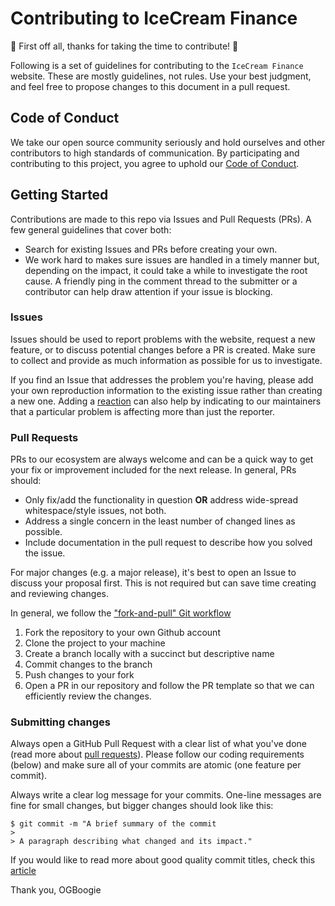 # Contributing to IceCream Finance

🎉 First off all, thanks for taking the time to contribute! 🎉

Following is a set of guidelines for contributing to the `IceCream Finance` website. These are mostly guidelines, not rules. Use your best judgment, and feel free to propose changes to this document in a pull request.

## Code of Conduct

We take our open source community seriously and hold ourselves and other contributors to high standards of communication. By participating and contributing to this project, you agree to uphold our [Code of Conduct](#code-of-conduct).

## Getting Started

Contributions are made to this repo via Issues and Pull Requests (PRs). A few general guidelines that cover both:

- Search for existing Issues and PRs before creating your own.
- We work hard to makes sure issues are handled in a timely manner but, depending on the impact, it could take a while to investigate the root cause. A friendly ping in the comment thread to the submitter or a contributor can help draw attention if your issue is blocking.

### Issues

Issues should be used to report problems with the website, request a new feature, or to discuss potential changes before a PR is created. Make sure to collect and provide as much information as possible for us to investigate.

If you find an Issue that addresses the problem you're having, please add your own reproduction information to the existing issue rather than creating a new one. Adding a [reaction](https://github.blog/2016-03-10-add-reactions-to-pull-requests-issues-and-comments/) can also help by indicating to our maintainers that a particular problem is affecting more than just the reporter.

### Pull Requests

PRs to our ecosystem are always welcome and can be a quick way to get your fix or improvement included for the next release. In general, PRs should:

- Only fix/add the functionality in question **OR** address wide-spread whitespace/style issues, not both.
- Address a single concern in the least number of changed lines as possible.
- Include documentation in the pull request to describe how you solved the issue.

For major changes (e.g. a major release), it's best to open an Issue to discuss your proposal first. This is not required but can save time creating and reviewing changes.

In general, we follow the ["fork-and-pull" Git workflow](https://gist.github.com/Chaser324/ce0505fbed06b947d962)

1. Fork the repository to your own Github account
2. Clone the project to your machine
3. Create a branch locally with a succinct but descriptive name
4. Commit changes to the branch
5. Push changes to your fork
6. Open a PR in our repository and follow the PR template so that we can efficiently review the changes.

### Submitting changes

Always open a GitHub Pull Request with a clear list of what you've done (read more about [pull requests](http://help.github.com/pull-requests/)). Please follow our coding requirements (below) and make sure all of your commits are atomic (one feature per commit).

Always write a clear log message for your commits. One-line messages are fine for small changes, but bigger changes should look like this:

    $ git commit -m "A brief summary of the commit
    >
    > A paragraph describing what changed and its impact."

If you would like to read more about good quality commit titles, check this [article](https://chris.beams.io/posts/git-commit/)

Thank you,
OGBoogie
